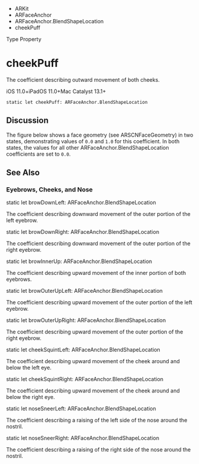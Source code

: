 

- ARKit
- ARFaceAnchor
- ARFaceAnchor.BlendShapeLocation
-  cheekPuff 

Type Property

# cheekPuff

The coefficient describing outward movement of both cheeks.

iOS 11.0+iPadOS 11.0+Mac Catalyst 13.1+

``` source
static let cheekPuff: ARFaceAnchor.BlendShapeLocation
```

## Discussion

The figure below shows a face geometry (see ARSCNFaceGeometry) in two states, demonstrating values of `0.0` and `1.0` for this coefficient. In both states, the values for all other ARFaceAnchor.BlendShapeLocation coefficients are set to `0.0`.

## See Also

### Eyebrows, Cheeks, and Nose

static let browDownLeft: ARFaceAnchor.BlendShapeLocation

The coefficient describing downward movement of the outer portion of the left eyebrow.

static let browDownRight: ARFaceAnchor.BlendShapeLocation

The coefficient describing downward movement of the outer portion of the right eyebrow.

static let browInnerUp: ARFaceAnchor.BlendShapeLocation

The coefficient describing upward movement of the inner portion of both eyebrows.

static let browOuterUpLeft: ARFaceAnchor.BlendShapeLocation

The coefficient describing upward movement of the outer portion of the left eyebrow.

static let browOuterUpRight: ARFaceAnchor.BlendShapeLocation

The coefficient describing upward movement of the outer portion of the right eyebrow.

static let cheekSquintLeft: ARFaceAnchor.BlendShapeLocation

The coefficient describing upward movement of the cheek around and below the left eye.

static let cheekSquintRight: ARFaceAnchor.BlendShapeLocation

The coefficient describing upward movement of the cheek around and below the right eye.

static let noseSneerLeft: ARFaceAnchor.BlendShapeLocation

The coefficient describing a raising of the left side of the nose around the nostril.

static let noseSneerRight: ARFaceAnchor.BlendShapeLocation

The coefficient describing a raising of the right side of the nose around the nostril.

